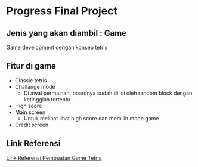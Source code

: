 # Progress Final Project

## Jenis yang akan diambil : Game
Game development dengan konsep tetris

## Fitur di game
- Classic tetris
- Challange mode
  - Di awal permainan, boardnya sudah di isi oleh random block dengan ketinggian tertentu
- High score
- Main screen
  - Untuk melihat lihat high score dan memilih mode game
- Credit screen


## Link Referensi
[Link Referensi Pembuatan Game Tetris](https://www.youtube.com/watch?v=_U0Io6Utf98&list=PLOgQJY7VjpBRpszgw5PfuJlOUQgIVMz5c)
